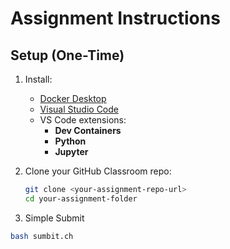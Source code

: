 # Assignment Instructions

## Setup (One-Time)

1. Install:

   - [Docker Desktop](https://www.docker.com/products/docker-desktop)
   - [Visual Studio Code](https://code.visualstudio.com/)
   - VS Code extensions:
     - **Dev Containers**
     - **Python**
     - **Jupyter**

2. Clone your GitHub Classroom repo:

   ```bash
   git clone <your-assignment-repo-url>
   cd your-assignment-folder
   ```

3. Simple Submit

```bash
bash sumbit.ch
```
